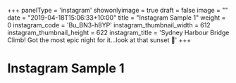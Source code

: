 +++
panelType                   = 'instagram'
showonlyimage = true
draft = false
image = ""
date = "2019-04-18T15:06:33+10:00"
title = "Instagram Sample 1"
weight = 0
instagram_code              = 'Bu_BN3-h8YP'
instagram_thumbnail_width   = 612
instagram_thumbnail_height  = 622
instagram_title             = 'Sydney Harbour Bridge Climb! Got the most epic night for it...look at that sunset 🌅'
+++

# Instagram Sample 1

